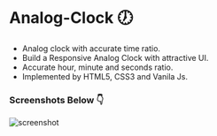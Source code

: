 # Analog-Clock 🕖
- Analog clock with accurate time ratio.
- Build a Responsive Analog Clock with attractive UI.
- Accurate hour, minute and seconds ratio.
- Implemented by HTML5, CSS3 and Vanila Js.

### Screenshots Below 👇

![screenshot](https://github.com/blackcodding/Analog-Clock/blob/master/Clock-gif.gif)
